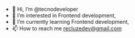 - 👋 Hi, I’m @tecnodeveloper
- 👀 I’m interested in Frontend development,
- 🌱 I’m currently learning Frontend development,
- 📫 How to reach me recluzedev@gmail.com

<!---
tecnodeveloper is a ✨ special ✨ repository because its `README.md` (this file) appears on your GitHub profile.
You can click the Preview link to take a look at your changes.
--->
